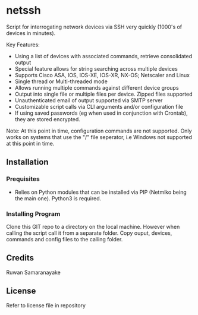 # netssh
Script for interrogating network devices via SSH very quickly (1000's of devices in minutes).

Key Features:
- Using a list of devices with associated commands, retrieve consolidated output
- Special feature allows for string searching across multiple devices
- Supports Cisco ASA, IOS, IOS-XE, IOS-XR, NX-OS; Netscaler and Linux
- Single thread or Multi-threaded mode
- Allows running multiple commands against different device groups
- Output into single file or multiple files per device. Zipped files supported
- Unauthenticated email of output supported via SMTP server
- Customizable script calls via CLI arguments and/or configuration file
- If using saved passwords (eg when used in conjunction with Crontab), they are stored encrypted.

Note: At this point in time, configuration commands are not supported. Only works on systems that use the "/" file seperator, i.e Windows not supported at this point in time.

## Installation
### Prequisites
- Relies on Python modules that can be installed via PIP (Netmiko being the main one). Python3 is required.
### Installing Program
Clone this GIT repo to a directory on the local machine. However when calling the script call it from a separate folder. Copy ouput, devices, commands and config files to the calling folder.
## Credits
Ruwan Samaranayake
## License
Refer to license file in repository
